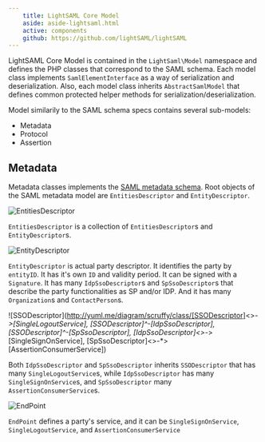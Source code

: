 ```yaml
---
    title: LightSAML Core Model
    aside: aside-lightsaml.html
    active: components
    github: https://github.com/lightSAML/lightSAML
---
```


LightSAML Core Model is contained in the ``LightSaml\Model`` namespace and defines the PHP classes that correspond to the SAML schema.
Each model class implements ``SamlElementInterface`` as a way of serialization and deserialization. Also, each model class
inherits ``AbstractSamlModel`` that defines common protected helper methods for serialization/deserialization.

Model similarily to the SAML schema specs contains several sub-models:

 * Metadata
 * Protocol
 * Assertion


## Metadata

Metadata classes implements the
[SAML metadata schema](http://www.oasis-open.org/committees/download.php/35391/sstc-saml-metadata-errata-2.0-wd-04-diff.pdf). Root
objects of the SAML metadata model are ``EntitiesDescriptor`` and ``EntityDescriptor``.

![EntitiesDescriptor](http://yuml.me/diagram/scruffy/class/[EntitiesDescriptor]%3C%3E-items*%3E[EntitiesDescriptor],[EntitiesDescriptor]%3C%3E-items*%3E[EntityDescriptor])

``EntitiesDescriptor`` is a collection of ``EntitiesDescriptor``s and ``EntityDescriptor``s.

![EntityDescriptor](http://yuml.me/diagram/scruffy/class/[EntityDescriptor%7C+entityID;+ID;+validUntil],%20[EntityDescriptor]%3C%3E-items*,%20IdpSsoDescriptor],%20[EntityDescriptor]%3C%3E-items*[SpSsoDescriptor],%20[EntityDescriptor]%3C%3E-0..1[Signature],%20[EntityDescriptor]%3C%3E-organizations*[Organization],%20[EntityDescriptor]%3C%3E-contactPersons*[ContactPerson])

``EntityDescriptor`` is actual party descriptor. It identifies the party by ``entityID``. It has it's own ``ID`` and validity period.
It can be signed with a ``Signature``. It has many ``IdpSsoDescriptor``s and ``SpSsoDescriptor``s that describe the party functionalities
as SP and/or IDP. And it has many ``Organization``s and ``ContactPerson``s.

![SSODescriptor](http://yuml.me/diagram/scruffy/class/[SSODescriptor]<>-*>[SingleLogoutService], [SSODescriptor]^-[IdpSsoDescriptor], [SSODescriptor]^-[SpSsoDescriptor], [IdpSsoDescriptor]<>-*>[SingleSignOnService], [SpSsoDescriptor]<>-*>[AssertionConsumerService])

Both ``IdpSsoDescriptor`` and ``SpSsoDescriptor`` inherits ``SSODescriptor`` that has many ``SingleLogoutService``s, while
``IdpSsoDescriptor`` has many ``SingleSignOnService``s, and ``SpSsoDescriptor`` many ``AssertionConsumerService``s.

![EndPoint](http://yuml.me/diagram/scruffy/class/[Endpoint%7C+binding;+location]%5E-[IndexedEndpoint%7C+index],%20[IndexedEndpoint]%5E-[AssertionConsumerService],%20[Endpoint]%5E-[SingleSignOnService],%20[Endpoint]%5E-[SingleLogoutService])

``EndPoint`` defines a party's service, and it can be ``SingleSignOnService``, ``SingleLogoutService``, and ``AssertionConsumerService``
